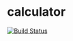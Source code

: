 # calculator
[![Build Status](https://www.travis-ci.com/katiane0106/calc.svg?branch=main)](https://www.travis-ci.com/katiane0106/calc)
